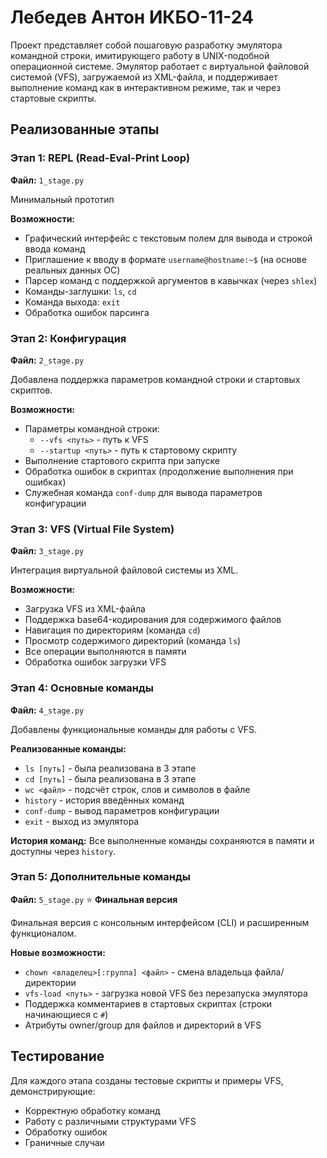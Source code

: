 # Лебедев Антон ИКБО-11-24

Проект представляет собой пошаговую разработку эмулятора командной строки, имитирующего работу в UNIX-подобной операционной системе. Эмулятор работает с виртуальной файловой системой (VFS), загружаемой из XML-файла, и поддерживает выполнение команд как в интерактивном режиме, так и через стартовые скрипты.

## Реализованные этапы

### Этап 1: REPL (Read-Eval-Print Loop)
**Файл:** `1_stage.py`

Минимальный прототип

**Возможности:**
- Графический интерфейс с текстовым полем для вывода и строкой ввода команд
- Приглашение к вводу в формате `username@hostname:~$` (на основе реальных данных ОС)
- Парсер команд с поддержкой аргументов в кавычках (через `shlex`)
- Команды-заглушки: `ls`, `cd`
- Команда выхода: `exit`
- Обработка ошибок парсинга

### Этап 2: Конфигурация
**Файл:** `2_stage.py`

Добавлена поддержка параметров командной строки и стартовых скриптов.

**Возможности:**
- Параметры командной строки:
  - `--vfs <путь>` - путь к VFS
  - `--startup <путь>` - путь к стартовому скрипту
- Выполнение стартового скрипта при запуске
- Обработка ошибок в скриптах (продолжение выполнения при ошибках)
- Служебная команда `conf-dump` для вывода параметров конфигурации

### Этап 3: VFS (Virtual File System)
**Файл:** `3_stage.py`

Интеграция виртуальной файловой системы из XML.

**Возможности:**
- Загрузка VFS из XML-файла
- Поддержка base64-кодирования для содержимого файлов
- Навигация по директориям (команда `cd`)
- Просмотр содержимого директорий (команда `ls`)
- Все операции выполняются в памяти
- Обработка ошибок загрузки VFS

### Этап 4: Основные команды
**Файл:** `4_stage.py`

Добавлены функциональные команды для работы с VFS.

**Реализованные команды:**
- `ls [путь]` - была реализована в 3 этапе
- `cd [путь]` - была реализована в 3 этапе
- `wc <файл>` - подсчёт строк, слов и символов в файле
- `history` - история введённых команд
- `conf-dump` - вывод параметров конфигурации
- `exit` - выход из эмулятора

**История команд:** Все выполненные команды сохраняются в памяти и доступны через `history`.

### Этап 5: Дополнительные команды
**Файл:** `5_stage.py` ⭐ **Финальная версия**

Финальная версия с консольным интерфейсом (CLI) и расширенным функционалом.

**Новые возможности:**
- `chown <владелец>[:группа] <файл>` - смена владельца файла/директории
- `vfs-load <путь>` - загрузка новой VFS без перезапуска эмулятора
- Поддержка комментариев в стартовых скриптах (строки начинающиеся с `#`)
- Атрибуты owner/group для файлов и директорий в VFS

## Тестирование

Для каждого этапа созданы тестовые скрипты и примеры VFS, демонстрирующие:
- Корректную обработку команд
- Работу с различными структурами VFS
- Обработку ошибок
- Граничные случаи
